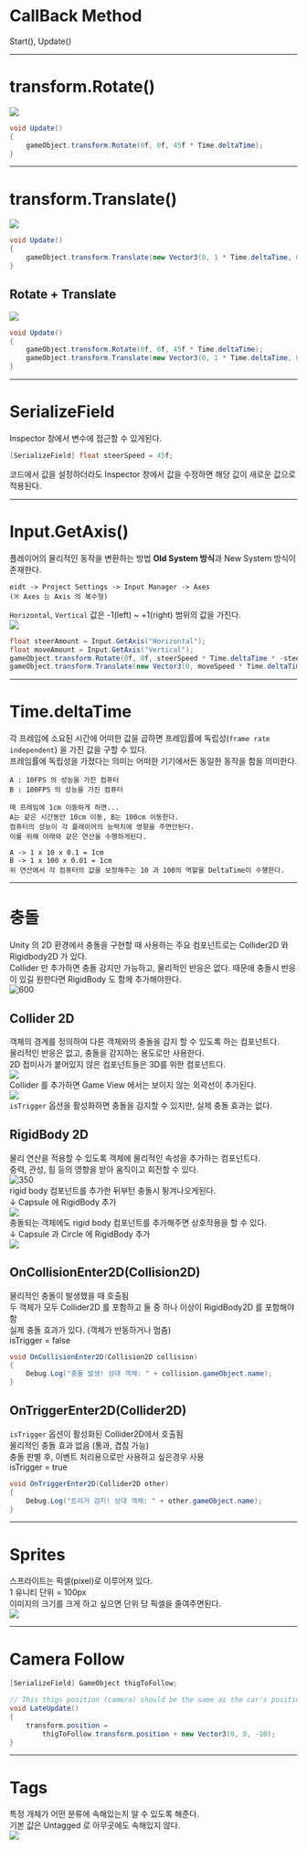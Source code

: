 # CallBack Method
Start(), Update()

---
# transform.Rotate()
![](./img/rotateCapsule.gif)
```csharp
void Update()
{
    gameObject.transform.Rotate(0f, 0f, 45f * Time.deltaTime);
}
```

---
# transform.Translate()
![](./img/capsuleMove.gif)
```csharp
void Update()
{
    gameObject.transform.Translate(new Vector3(0, 1 * Time.deltaTime, 0));
}
```
## Rotate + Translate
![](./img/capsuleMoveRotate.gif)
```csharp
void Update()
{
	gameObject.transform.Rotate(0f, 0f, 45f * Time.deltaTime);
	gameObject.transform.Translate(new Vector3(0, 1 * Time.deltaTime, 0));
}
```

---
# SerializeField
Inspector 창에서 변수에 접근할 수 있게된다.
```csharp
[SerializeField] float steerSpeed = 45f;
```
코드에서 값을 설정하더라도 Inspector 창에서 값을 수정하면 해당 값이 새로운 값으로 적용된다.

---
# Input.GetAxis()
플레이어의 물리적인 동작을 변환하는 방법
**Old System 방식**과 New System 방식이 존재한다.
```
eidt -> Project Settings -> Input Manager -> Axes 
(※ Axes 는 Axis 의 복수형)
```
`Horizontal`, `Vertical` 값은 -1(left) ~ +1(right)  범위의 값을 가진다.</br>
![](./img/capsuleControl.gif)
```csharp
float steerAmount = Input.GetAxis("Horizontal");
float moveAmount = Input.GetAxis("Vertical");
gameObject.transform.Rotate(0f, 0f, steerSpeed * Time.deltaTime * -steerAmount);
gameObject.transform.Translate(new Vector3(0, moveSpeed * Time.deltaTime * moveAmount, 0));

```

---
# Time.deltaTime

각 프레임에 소요된 시간에 어떠한 값을 곱하면 프레임률에 독립성(`frame rate independent`) 을 가진 값을 구할 수 있다.</br>
프레임률에 독립성을 가졌다는 의미는 어떠한 기기에서든 동일한 동작을 함을 의미한다.
```
A : 10FPS 의 성능을 가진 컴퓨터
B : 100FPS 의 성능을 가진 컴퓨터

매 프레임에 1cm 이동하게 하면...
A는 같은 시간동안 10cm 이동, B는 100cm 이동한다.
컴퓨터의 성능이 각 플레이어의 능력치에 영향을 주면안된다.
이를 위해 아래와 같은 연산을 수행하게된다.

A -> 1 x 10 x 0.1 = 1cm
B -> 1 x 100 x 0.01 = 1cm
위 연산에서 각 컴퓨터의 값을 보정해주는 10 과 100의 역할을 DeltaTime이 수행한다.
```

---
# 충돌
Unity 의 2D 환경에서 충돌을 구현할 때 사용하는 주요 컴포넌트로는 Collider2D 와 Rigidbody2D 가 있다.</br>
Collider 만 추가하면 충돌 감지만 가능하고, 물리적인 반응은 없다. 때문에 충돌시 반응이 있길 원한다면 RigidBody 도 함께 추가해야한다.</br>
![600](./img/Pasted%20image%2020250515112118.png)</br>
##  Collider 2D
객체의 경계를 정의하여 다른 객체와의 충돌을 감지 할 수 있도록 하는 컴포넌트다.</br>
물리적인 반응은 없고, 충돌을 감지하는 용도로만 사용한다.</br>
2D 접미사가 붙어있지 않은 컴포넌트들은 3D를 위한 컴포넌트다.</br>
![](./img/Pasted%20image%2020250515095139.png)</br>
Collider 를 추가하면 Game View 에서는 보이지 않는 외곽선이 추가된다.</br>
![](./img/Pasted%20image%2020250515100117.png)</br>
`isTrigger` 옵션을 활성화하면 충돌을 감지할 수 있지만, 실제 충돌 효과는 없다.</br>
## RigidBody 2D
물리 연산을 적용할 수 있도록 객체에 물리적인 속성을 추가하는 컴포넌트다.</br>
중력, 관성, 힘 등의 영향을 받아 움직이고 회전할 수 있다.</br>
![350](./img/Pasted%20image%2020250515102358.png)</br>
rigid body 컴포넌트를 추가한 뒤부턴 충돌시 튕겨나오게된다.</br>
↓ Capsule 에 RigidBody 추가</br>
![](./img/capsuleCollision.gif)</br>
충돌되는 객체에도 rigid body 컴포넌트를 추가해주면 상호작용을 할 수 있다.</br>
↓ Capsule 과 Circle 에 RigidBody 추가</br>
![](./img/capsuleCollision2.gif)</br>
## OnCollisionEnter2D(Collision2D)
물리적인 충돌이 발생했을 때 호출됨</br>
두 객체가 모두 Collider2D 를 포함하고 둘 중 하나 이상이 RigidBody2D 를 포함해야함</br>
실제 충돌 효과가 있다. (객체가 반동하거나 멈춤)</br>
isTrigger = false</br>
```csharp
void OnCollisionEnter2D(Collision2D collision)
{
    Debug.Log("충돌 발생! 상대 객체: " + collision.gameObject.name);
}
```

## OnTriggerEnter2D(Collider2D)
`isTrigger` 옵션이 활성화된 Collider2D에서 호출됨</br>
물리적인 충돌 효과 없음 (통과, 겹침 가능)</br>
충돌 판별 후, 이벤트 처리용으로만 사용하고 싶은경우 사용</br>
isTrigger = true</br>
```csharp
void OnTriggerEnter2D(Collider2D other)
{
    Debug.Log("트리거 감지! 상대 객체: " + other.gameObject.name);
}
```

---
# Sprites
스프라이트는 픽셀(pixel)로 이루어져 있다.</br>
1 유니티 단위 = 100px</br>
이미지의 크기를 크게 하고 싶으면 단위 당 픽셀을 줄여주면된다.</br>
![](./img/Pasted%20image%2020250515132856.png)</br>

---
# Camera Follow
```csharp
[SerializeField] GameObject thigToFollow;

// This thigs position (camera) should be the same as the car's position.
void LateUpdate()
{
    transform.position = 
	    thigToFollow.transform.position + new Vector3(0, 0, -10);
}
```

---
# Tags
특정 개체가 어떤 분류에 속해있는지 알 수 있도록 해준다.</br>
기본 값은 Untagged 로 아무곳에도 속해있지 않다.</br>
![](Pasted%20image%2020250515173816.png)</br>

